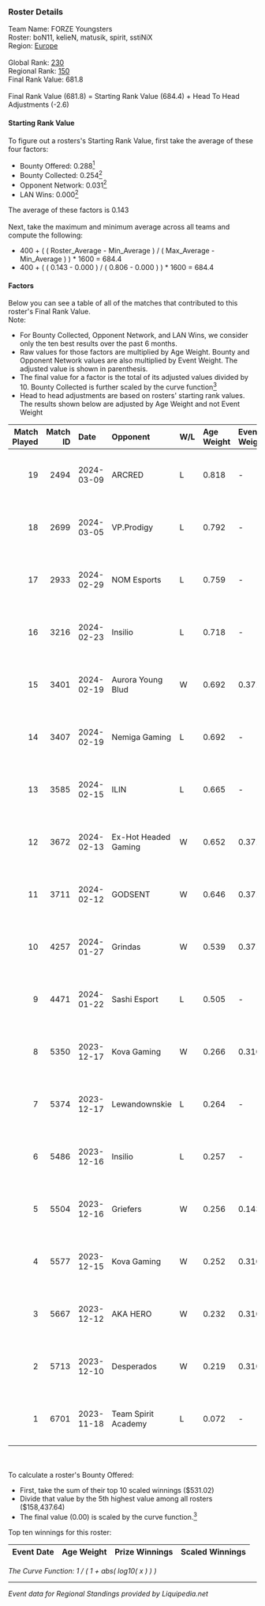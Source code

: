 ### Roster Details<br />
Team Name: FORZE Youngsters<br />
Roster: boN11, kelieN, matusik, spirit, sstiNiX<br />
Region: [Europe]( ../standings_europe.md)<br />
<br />
Global Rank: [230](../standings_global.md)<br />
Regional Rank: [150]( ../standings_europe.md)<br />
Final Rank Value:  681.8<br />
<br />
Final Rank Value (681.8) = Starting Rank Value (684.4) + Head To Head Adjustments (-2.6)<br />

#### Starting Rank Value<br />
To figure out a rosters's Starting Rank Value, first take the average of these four factors:<br />
- Bounty Offered: 0.288[<sup>1</sup>](#table2)
- Bounty Collected: 0.254[<sup>2</sup>](#table1)
- Opponent Network: 0.031[<sup>2</sup>](#table1)
- LAN Wins: 0.000[<sup>2</sup>](#table1)

The average of these factors is 0.143<br />
<br />
Next, take the maximum and minimum average across all teams and compute the following:<br />
- 400 + ( ( Roster_Average - Min_Average ) / ( Max_Average - Min_Average ) ) * 1600 = 684.4
- 400 + ( ( 0.143 - 0.000 ) / ( 0.806 - 0.000 ) ) * 1600 = 684.4


#### Factors<br />
Below you can see a table of all of the matches that contributed to this roster's Final Rank Value.<br />
Note:<br />

- For Bounty Collected, Opponent Network, and LAN Wins, we consider only the ten best results over the past 6 months.
- Raw values for those factors are multiplied by Age Weight. Bounty and Opponent Network values are also multiplied by Event Weight. The adjusted value is shown in parenthesis.
- The final value for a factor is the total of its adjusted values divided by 10. Bounty Collected is further scaled by the curve function[<sup>3</sup>](#curveFunction)
- Head to head adjustments are based on rosters' starting rank values. The results shown below are adjusted by Age Weight and not Event Weight
<span id="table1"></span><br />


| Match Played | Match ID | Date       | Opponent             | W/L | Age Weight | Event Weight | Bounty Collected | Opponent Network | LAN Wins  | H2H Adj. | Roster                                    |
| -: | -: | :- | :- | :- | :- | :- | :- | :- | :- | -: | :- |
|           19 |     2494 | 2024-03-09 | ARCRED               | L   | 0.818      | -            | -                | -                | -         |    -7.99 | boN11, kelieN, matusik, spirit, sstiNiX   |
|           18 |     2699 | 2024-03-05 | VP.Prodigy           | L   | 0.792      | -            | -                | -                | -         |    -6.76 | boN11, kelieN, matusik, spirit, sstiNiX   |
|           17 |     2933 | 2024-02-29 | NOM Esports          | L   | 0.759      | -            | -                | -                | -         |   -12.63 | boN11, kelieN, matusik, spirit, sstiNiX   |
|           16 |     3216 | 2024-02-23 | Insilio              | L   | 0.718      | -            | -                | -                | -         |    -4.33 | boN11, kelieN, matusik, spirit, sstiNiX   |
|           15 |     3401 | 2024-02-19 | Aurora Young Blud    | W   | 0.692      | 0.371        | 0.017 (0.004)    | 0.422 (0.109)    | 0 (0.000) |    14.27 | boN11, kelieN, matusik, spirit, sstiNiX   |
|           14 |     3407 | 2024-02-19 | Nemiga Gaming        | L   | 0.692      | -            | -                | -                | -         |    -0.68 | boN11, kelieN, matusik, spirit, sstiNiX   |
|           13 |     3585 | 2024-02-15 | ILIN                 | L   | 0.665      | -            | -                | -                | -         |   -14.08 | boN11, kelieN, matusik, spirit, sstiNiX   |
|           12 |     3672 | 2024-02-13 | Ex-Hot Headed Gaming | W   | 0.652      | 0.371        | 0.000 (0.000)    | 0.117 (0.028)    | 0 (0.000) |     4.86 | boN11, kelieN, matusik, spirit, sstiNiX   |
|           11 |     3711 | 2024-02-12 | GODSENT              | W   | 0.646      | 0.371        | 0.026 (0.006)    | 0.423 (0.101)    | 0 (0.000) |    12.73 | boN11, kelieN, matusik, spirit, sstiNiX   |
|           10 |     4257 | 2024-01-27 | Grindas              | W   | 0.539      | 0.371        | 0.002 (0.000)    | 0.332 (0.066)    | 0 (0.000) |     8.64 | boN11, kelieN, matusik, spirit, sstiNiX   |
|            9 |     4471 | 2024-01-22 | Sashi Esport         | L   | 0.505      | -            | -                | -                | -         |    -1.95 | boN11, kelieN, matusik, spirit, sstiNiX   |
|            8 |     5350 | 2023-12-17 | Kova Gaming          | W   | 0.266      | 0.310        | 0.002 (0.000)    | 0.009 (0.001)    | 0 (0.000) |     3.46 | boN11, kelieN, matusik, spirit, sstiNiX   |
|            7 |     5374 | 2023-12-17 | Lewandownskie        | L   | 0.264      | -            | -                | -                | -         |    -4.34 | boN11, gooddeph, matusik, spirit, sstiNiX |
|            6 |     5486 | 2023-12-16 | Insilio              | L   | 0.257      | -            | -                | -                | -         |    -1.75 | boN11, gooddeph, matusik, spirit, sstiNiX |
|            5 |     5504 | 2023-12-16 | Griefers             | W   | 0.256      | 0.143        | 0.000 (0.000)    | 0.004 (0.000)    | 0 (0.000) |     1.33 | boN11, gooddeph, matusik, spirit, sstiNiX |
|            4 |     5577 | 2023-12-15 | Kova Gaming          | W   | 0.252      | 0.310        | 0.002 (0.000)    | 0.009 (0.001)    | 0 (0.000) |     3.27 | boN11, kelieN, matusik, spirit, sstiNiX   |
|            3 |     5667 | 2023-12-12 | AKA HERO             | W   | 0.232      | 0.310        | 0.001 (0.000)    | 0.114 (0.008)    | 0 (0.000) |     2.97 | boN11, kelieN, matusik, spirit, sstiNiX   |
|            2 |     5713 | 2023-12-10 | Desperados           | W   | 0.219      | 0.310        | 0.000 (0.000)    | 0.000 (0.000)    | 0 (0.000) |     1.17 | boN11, kelieN, matusik, spirit, sstiNiX   |
|            1 |     6701 | 2023-11-18 | Team Spirit Academy  | L   | 0.072      | -            | -                | -                | -         |    -0.77 | boN11, kelieN, matusik, spirit, sstiNiX   |

<br />
<span id="table2"></span><br />
To calculate a roster's Bounty Offered:<br />

- First, take the sum of their top 10 scaled winnings ($531.02)
- Divide that value by the 5th highest value among all rosters ($158,437.64)
- The final value (0.00) is scaled by the curve function.[<sup>3</sup>](#curveFunction)

Top ten winnings for this roster:<br />

| Event Date | Age Weight | Prize Winnings | Scaled Winnings |
| :- | -: | :- | :- |


<span id="curveFunction"></span>_The Curve Function: 1 / ( 1 + abs( log10( x ) ) )_<br />

---
_Event data for Regional Standings provided by Liquipedia.net_<br />
